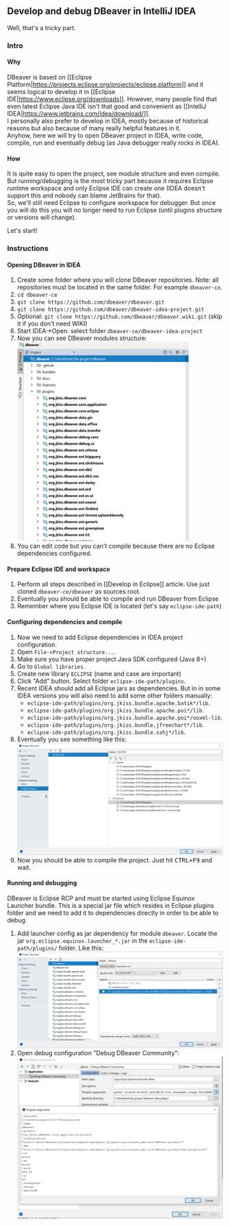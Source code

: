 ## Develop and debug DBeaver in IntelliJ IDEA

Well, that's a tricky part.  

### Intro

#### Why

DBeaver is based on [[Eclipse Platform|https://projects.eclipse.org/projects/eclipse.platform]] and it seems logical to develop it in [[Eclipse IDE|https://www.eclipse.org/downloads]]. 
However, many people find that even latest Eclipse Java IDE isn't that good and convenient as [[IntelliJ IDEA|https://www.jetbrains.com/idea/download/]].  
I personally also prefer to develop in IDEA, mostly because of historical reasons but also because of many really helpful features in it.  
Anyhow, here we will try to open DBeaver project in IDEA, write code, compile, run and eventually debug (as Java debugger really rocks in IDEA).

#### How

It is quite easy to open the project, see module structure and even compile.  
But running/debugging is the most tricky part because it requires Eclipse runtime workspace and only Eclipse IDE can create one (IDEA doesn't support this and nobody can blame JetBrains for that).  
So, we'll still need Eclipse to configure workspace for debugger. But once you will do this you will no longer need to run Eclipse (until plugins structure or versions will change).  

Let's start!

### Instructions

#### Opening DBeaver in IDEA

1. Create some folder where you will clone DBeaver repositories. Note: all repositories must be located in the same folder. For example `dbeaver-ce`.
1. `cd dbeaver-ce`
1. `git clone https://github.com/dbeaver/dbeaver.git`
1. `git clone https://github.com/dbeaver/dbeaver-idea-project.git`
1. Optional: `git clone https://github.com/dbeaver/dbeaver.wiki.git` (skip it if you don't need WIKI)
1. Start IDEA->Open. select folder `dbeaver-ce/dbeaver-idea-project`
1. Now you can see DBeaver modules structure: <img src="images/development/idea/project-structure.png" width="400"/>
1. You can edit code but you can't compile because there are no Eclipse dependencies configured.

#### Prepare Eclipse IDE and workspace

1. Perform all steps described in [[Develop in Eclipse]] article. Use just cloned `dbeaver-ce/dbeaver` as sources root.
1. Eventually you should be able to compile and run DBeaver from Eclipse
1. Remember where you Eclipse IDE is located (let's say `eclipse-ide-path`)

#### Configuring dependencies and compile

1. Now we need to add Eclipse dependencies in IDEA project configuration.
1. Open `File->Project structure...`.
1. Make sure you have proper project Java SDK configured (Java 8+)
1. Go to `Global libraries`.
1. Create new library `ECLIPSE` (name and case are important)
1. Click "Add" button. Select folder `eclipse-ide-path/plugins`.
1. Recent IDEA should add all Eclipse jars as dependencies. But in in some IDEA versions you will also need to add some other folders manually:  
   - `eclipse-ide-path/plugins/org.jkiss.bundle.apache.batik*/lib`. 
   - `eclipse-ide-path/plugins/org.jkiss.bundle.apache.poi*/lib`. 
   - `eclipse-ide-path/plugins/org.jkiss.bundle.apache.poi*/ooxml-lib`. 
   - `eclipse-ide-path/plugins/org.jkiss.bundle.jfreechart*/lib`. 
   - `eclipse-ide-path/plugins/org.jkiss.bundle.sshj*/lib`. 
1. Eventually you see something like this: ![](images/development/idea/global-libraries.png)
1. Now you should be able to compile the project. Just hit <kbd>CTRL+F9</kbd> and wait.

#### Running and debugging

DBeaver is Eclipse RCP and must be started using Eclipse Equinox Launcher bundle. This is a special jar file which resides in Eclipse plugins folder and we need to add it to dependencies directly in order to be able to debug.

1. Add launcher config as jar dependency for module `dbeaver`. Locate the jar `org.eclipse.equinox.launcher_*.jar` in the `eclipse-ide-path/plugins/` folder. Like this: ![](images/development/idea/launcher-dependency.png)
1. Open debug configuration "Debug DBeaver Community": ![](images/development/idea/debug-config.png)